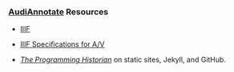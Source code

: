 ### [AudiAnnotate](https://hipstas.github.io/AudiAnnotate/) Resources

* [IIIF](https://iiif.io/)

* [IIIF Specifications for A/V](https://iiif.io/community/groups/av/)

* [*The Programming Historian*](https://programminghistorian.org/en/lessons/building-static-sites-with-jekyll-github-pages) on static sites, Jekyll, and GitHub.
